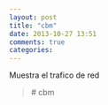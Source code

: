 ```yaml
---
layout: post
title: "cbm"
date: 2013-10-27 13:51
comments: true
categories: 
---
```

Muestra el trafico de red

>\# cbm

